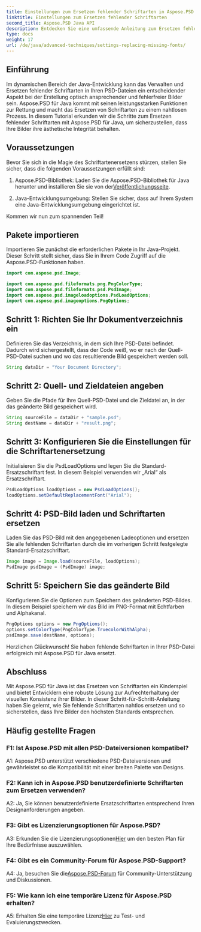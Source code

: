 ```yaml
---
title: Einstellungen zum Ersetzen fehlender Schriftarten in Aspose.PSD für Java
linktitle: Einstellungen zum Ersetzen fehlender Schriftarten
second_title: Aspose.PSD Java API
description: Entdecken Sie eine umfassende Anleitung zum Ersetzen fehlender Schriftarten in Aspose.PSD für Java. Verbessern Sie Ihr Bilddesign mit nahtloser Schriftartenverwaltung.
type: docs
weight: 17
url: /de/java/advanced-techniques/settings-replacing-missing-fonts/
---
```

## Einführung

Im dynamischen Bereich der Java-Entwicklung kann das Verwalten und Ersetzen fehlender Schriftarten in Ihren PSD-Dateien ein entscheidender Aspekt bei der Erstellung optisch ansprechender und fehlerfreier Bilder sein. Aspose.PSD für Java kommt mit seinen leistungsstarken Funktionen zur Rettung und macht das Ersetzen von Schriftarten zu einem nahtlosen Prozess. In diesem Tutorial erkunden wir die Schritte zum Ersetzen fehlender Schriftarten mit Aspose.PSD für Java, um sicherzustellen, dass Ihre Bilder ihre ästhetische Integrität behalten.

## Voraussetzungen

Bevor Sie sich in die Magie des Schriftartenersetzens stürzen, stellen Sie sicher, dass die folgenden Voraussetzungen erfüllt sind:

1.  Aspose.PSD-Bibliothek: Laden Sie die Aspose.PSD-Bibliothek für Java herunter und installieren Sie sie von der[Veröffentlichungsseite](https://releases.aspose.com/psd/java/).

2. Java-Entwicklungsumgebung: Stellen Sie sicher, dass auf Ihrem System eine Java-Entwicklungsumgebung eingerichtet ist.

Kommen wir nun zum spannenden Teil!

## Pakete importieren

Importieren Sie zunächst die erforderlichen Pakete in Ihr Java-Projekt. Dieser Schritt stellt sicher, dass Sie in Ihrem Code Zugriff auf die Aspose.PSD-Funktionen haben.

```java
import com.aspose.psd.Image;

import com.aspose.psd.fileformats.png.PngColorType;
import com.aspose.psd.fileformats.psd.PsdImage;
import com.aspose.psd.imageloadoptions.PsdLoadOptions;
import com.aspose.psd.imageoptions.PngOptions;
```

## Schritt 1: Richten Sie Ihr Dokumentverzeichnis ein

Definieren Sie das Verzeichnis, in dem sich Ihre PSD-Datei befindet. Dadurch wird sichergestellt, dass der Code weiß, wo er nach der Quell-PSD-Datei suchen und wo das resultierende Bild gespeichert werden soll.

```java
String dataDir = "Your Document Directory";
```

## Schritt 2: Quell- und Zieldateien angeben

Geben Sie die Pfade für Ihre Quell-PSD-Datei und die Zieldatei an, in der das geänderte Bild gespeichert wird.

```java
String sourceFile = dataDir + "sample.psd";
String destName = dataDir + "result.png";
```

## Schritt 3: Konfigurieren Sie die Einstellungen für die Schriftartenersetzung

Initialisieren Sie die PsdLoadOptions und legen Sie die Standard-Ersatzschriftart fest. In diesem Beispiel verwenden wir „Arial“ als Ersatzschriftart.

```java
PsdLoadOptions loadOptions = new PsdLoadOptions();
loadOptions.setDefaultReplacementFont("Arial");
```

## Schritt 4: PSD-Bild laden und Schriftarten ersetzen

Laden Sie das PSD-Bild mit den angegebenen Ladeoptionen und ersetzen Sie alle fehlenden Schriftarten durch die im vorherigen Schritt festgelegte Standard-Ersatzschriftart.

```java
Image image = Image.load(sourceFile, loadOptions);
PsdImage psdImage = (PsdImage) image;
```

## Schritt 5: Speichern Sie das geänderte Bild

Konfigurieren Sie die Optionen zum Speichern des geänderten PSD-Bildes. In diesem Beispiel speichern wir das Bild im PNG-Format mit Echtfarben und Alphakanal.

```java
PngOptions options = new PngOptions();
options.setColorType(PngColorType.TruecolorWithAlpha);
psdImage.save(destName, options);
```

Herzlichen Glückwunsch! Sie haben fehlende Schriftarten in Ihrer PSD-Datei erfolgreich mit Aspose.PSD für Java ersetzt.

## Abschluss

Mit Aspose.PSD für Java ist das Ersetzen von Schriftarten ein Kinderspiel und bietet Entwicklern eine robuste Lösung zur Aufrechterhaltung der visuellen Konsistenz ihrer Bilder. In dieser Schritt-für-Schritt-Anleitung haben Sie gelernt, wie Sie fehlende Schriftarten nahtlos ersetzen und so sicherstellen, dass Ihre Bilder den höchsten Standards entsprechen.

## Häufig gestellte Fragen

### F1: Ist Aspose.PSD mit allen PSD-Dateiversionen kompatibel?

A1: Aspose.PSD unterstützt verschiedene PSD-Dateiversionen und gewährleistet so die Kompatibilität mit einer breiten Palette von Designs.

### F2: Kann ich in Aspose.PSD benutzerdefinierte Schriftarten zum Ersetzen verwenden?

A2: Ja, Sie können benutzerdefinierte Ersatzschriftarten entsprechend Ihren Designanforderungen angeben.

### F3: Gibt es Lizenzierungsoptionen für Aspose.PSD?

 A3: Erkunden Sie die Lizenzierungsoptionen[Hier](https://purchase.aspose.com/buy) um den besten Plan für Ihre Bedürfnisse auszuwählen.

### F4: Gibt es ein Community-Forum für Aspose.PSD-Support?

 A4: Ja, besuchen Sie die[Aspose.PSD-Forum](https://forum.aspose.com/c/psd/34) für Community-Unterstützung und Diskussionen.

### F5: Wie kann ich eine temporäre Lizenz für Aspose.PSD erhalten?

 A5: Erhalten Sie eine temporäre Lizenz[Hier](https://purchase.aspose.com/temporary-license/) zu Test- und Evaluierungszwecken.